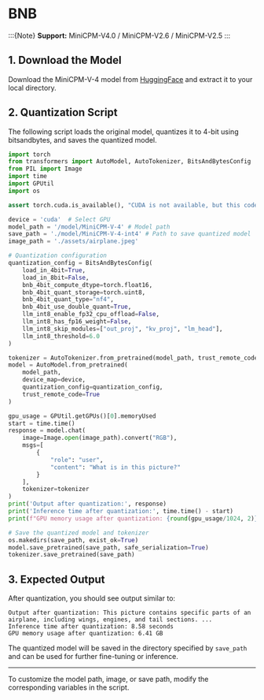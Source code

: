 # BNB

:::{Note}
**Support:** MiniCPM-V4.0 / MiniCPM-V2.6 / MiniCPM-V2.5
:::


## 1. Download the Model

Download the MiniCPM-V-4 model from [HuggingFace](https://huggingface.co/openbmb/MiniCPM-V-4) and extract it to your local directory.

## 2. Quantization Script

The following script loads the original model, quantizes it to 4-bit using bitsandbytes, and saves the quantized model.

```python
import torch
from transformers import AutoModel, AutoTokenizer, BitsAndBytesConfig
from PIL import Image
import time
import GPUtil
import os

assert torch.cuda.is_available(), "CUDA is not available, but this code requires a GPU."

device = 'cuda'  # Select GPU
model_path = '/model/MiniCPM-V-4' # Model path
save_path = './model/MiniCPM-V-4-int4' # Path to save quantized model
image_path = './assets/airplane.jpeg'

# Quantization configuration
quantization_config = BitsAndBytesConfig(
    load_in_4bit=True,
    load_in_8bit=False,
    bnb_4bit_compute_dtype=torch.float16,
    bnb_4bit_quant_storage=torch.uint8,
    bnb_4bit_quant_type="nf4",
    bnb_4bit_use_double_quant=True,
    llm_int8_enable_fp32_cpu_offload=False,
    llm_int8_has_fp16_weight=False,
    llm_int8_skip_modules=["out_proj", "kv_proj", "lm_head"],
    llm_int8_threshold=6.0
)

tokenizer = AutoTokenizer.from_pretrained(model_path, trust_remote_code=True)
model = AutoModel.from_pretrained(
    model_path,
    device_map=device,
    quantization_config=quantization_config,
    trust_remote_code=True
)

gpu_usage = GPUtil.getGPUs()[0].memoryUsed  
start = time.time()
response = model.chat(
    image=Image.open(image_path).convert("RGB"),
    msgs=[
        {
            "role": "user",
            "content": "What is in this picture?"
        }
    ],
    tokenizer=tokenizer
)
print('Output after quantization:', response)
print('Inference time after quantization:', time.time() - start)
print(f"GPU memory usage after quantization: {round(gpu_usage/1024, 2)}GB")

# Save the quantized model and tokenizer
os.makedirs(save_path, exist_ok=True)
model.save_pretrained(save_path, safe_serialization=True)
tokenizer.save_pretrained(save_path)
```

## 3. Expected Output

After quantization, you should see output similar to:

```
Output after quantization: This picture contains specific parts of an airplane, including wings, engines, and tail sections. ...
Inference time after quantization: 8.58 seconds
GPU memory usage after quantization: 6.41 GB
```

The quantized model will be saved in the directory specified by `save_path` and can be used for further fine-tuning or inference.

---
To customize the model path, image, or save path, modify the corresponding variables in the script.